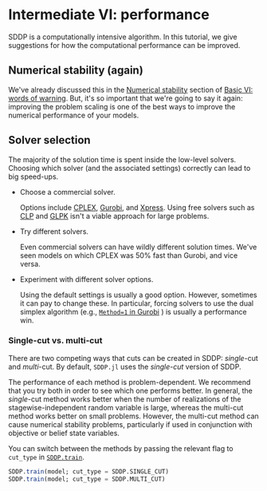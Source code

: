 # Intermediate VI: performance

SDDP is a computationally intensive algorithm. In this tutorial, we give
suggestions for how the computational performance can be improved.

## Numerical stability (again)

We've already discussed this in the [Numerical stability](@ref) section of
[Basic VI: words of warning](@ref). But, it's so important that we're going to
say it again: improving the problem scaling is one of the best ways to improve
the numerical performance of your models.

## Solver selection

The majority of the solution time is spent inside the low-level solvers.
Choosing which solver (and the associated settings) correctly can lead to big
speed-ups.

 - Choose a commercial solver.

   Options include [CPLEX](https://github.com/JuliaOpt/CPLEX.jl),
   [Gurobi](https://github.com/JuliaOpt/Gurobi.jl), and
   [Xpress](https://github.com/JuliaOpt/Xpress.jl). Using free solvers such as
   [CLP](https://github.com/JuliaOpt/Clp.jl) and
   [GLPK](https://github.com/JuliaOpt/GLPK.jl) isn't a viable approach for large
   problems.

- Try different solvers.

  Even commercial solvers can have wildly different solution times. We've seen
  models on which CPLEX was 50% fast than Gurobi, and vice versa.

- Experiment with different solver options.

  Using the default settings is usually a good option. However, sometimes it can
  pay to change these. In particular, forcing solvers to use the dual simplex
  algorithm (e.g., [`Method=1` in Gurobi](https://www.gurobi.com/documentation/8.1/refman/method.html)
  ) is usually a performance win.

### Single-cut vs. multi-cut

There are two competing ways that cuts can be created in SDDP: _single_-cut and
_multi_-cut. By default, `SDDP.jl` uses the _single-cut_ version of SDDP.

The performance of each method is problem-dependent. We recommend that you try
both in order to see which one performs better. In general, the _single_-cut
method works better when the number of realizations of the stagewise-independent
random variable is large, whereas the multi-cut method works better on small
problems. However, the multi-cut method can cause numerical stability problems,
particularly if used in conjunction with objective or belief state variables.

You can switch between the methods by passing the relevant flag to `cut_type` in
[`SDDP.train`](@ref).
```julia
SDDP.train(model; cut_type = SDDP.SINGLE_CUT)
SDDP.train(model; cut_type = SDDP.MULTI_CUT)
```

